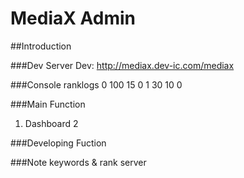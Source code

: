 MediaX Admin
=======

##Introduction

###Dev Server
Dev: http://mediax.dev-ic.com/mediax

###Console 
ranklogs 0 100 15 0 1 30 10 0


###Main Function
1. Dashboard
2 

###Developing Fuction


###Note
keywords & rank server
